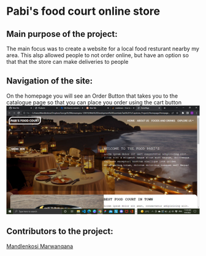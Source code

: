 # Pabi's food court online store

## Main purpose of the project: 
The main focus was to create a website for a local food resturant nearby my area.
This alsp allowed people to not order online, but have an option so that that the store can make deliveries to people

## Navigation of the site:
On the homepage you will see an Order Button that takes you to the catalogue page so that you can place you order using the cart button
![Homepage](https://github.com/fanatII1/Online-Store/blob/main/IMAGES/screenshots_navigation/Screenshot%20(170).png)

## Contributors to the project:
[Mandlenkosi Marwanqana](https://www.linkedin.com/in/mandlenkosi-marwanqana-b08357218/)